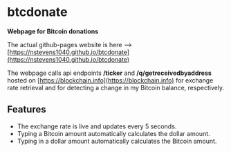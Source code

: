 # btcdonate
**Webpage for Bitcoin donations**  

The actual github-pages website is here --> [https://nstevens1040.github.io/btcdonate](https://nstevens1040.github.io/btcdonate)  

The webpage calls api endpoints **/ticker** and **/q/getreceivedbyaddress** hosted on [https://blockchain.info](https://blockchain.info) for exchange rate retrieval and for detecting a change in my Bitcoin balance, respectively.  

## Features
   - The exchange rate is live and updates every 5 seconds.  
   - Typing a Bitcoin amount automatically calculates the dollar amount.  
   - Typing in a dollar amount automatically calculates the Bitcoin amount.  
